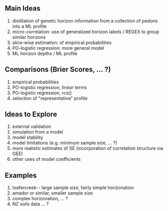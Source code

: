 ## Main Ideas
1. distillation of genetic horizon information from a collection of pedons into a ML profile
2. micro-correlation: use of generalized horizon labels / REGEX to group similar horizons
3. slice-wise estimation: of empirical probabilities
4. PO-logistic regression: more general model
5. ML horizon depths / ML profile

## Comparisons (Brier Scores, ... ?)
1. empirical probabilities
2. PO-logistic regression, linear terms
3. PO-logistic regression, rcs()
4. selection of "representative" profile

## Ideas to Explore
1. external validation
2. simulation from a model
3. model stability
4. model limitations (e.g. minimum sample size, ... ?)
5. more realistic estimates of SE (incorporation of correlation structure via GEE)
6. other uses of model coefficients

## Examples
1. loafercreek-- large sample size, fairly simple horizonation
2. amador or similar, smaller sample size
3. complex horizonation, ... ?
4. NZ soils data ... ?

